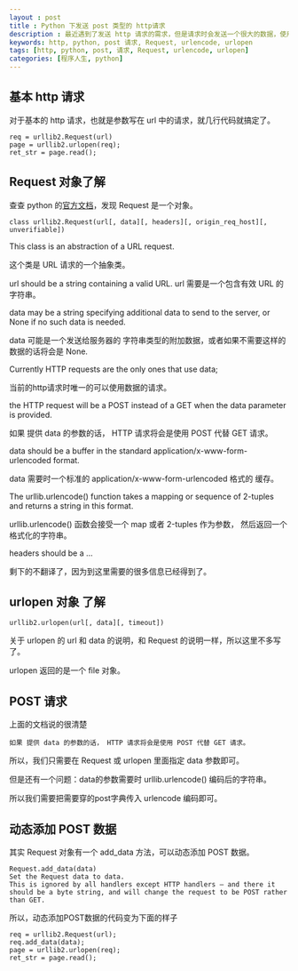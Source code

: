 ```yaml
---
layout : post 
title : Python 下发送 post 类型的 http请求
description : 最近遇到了发送 http 请求的需求，但是请求时会发送一个很大的数据，使用get会有个瓶颈，于是查查资料改为post请求。
keywords: http, python, post 请求, Request, urlencode, urlopen
tags: [http, python, post, 请求, Request, urlencode, urlopen]
categories: [程序人生, python]
---
```




## 基本 http 请求


对于基本的 http 请求，也就是参数写在 url 中的请求，就几行代码就搞定了。

```
req = urllib2.Request(url)
page = urllib2.urlopen(req);
ret_str = page.read();
```

## Request 对象了解

查查 python 的[官方文档][doc-python-Request]，发现 Request 是一个对象。

```
class urllib2.Request(url[, data][, headers][, origin_req_host][, unverifiable])
```

This class is an abstraction of a URL request.

这个类是 URL 请求的一个抽象类。


url should be a string containing a valid URL.
url 需要是一个包含有效 URL 的 字符串。


data may be a string specifying additional data to send to the server, or None if no such data is needed. 

data 可能是一个发送给服务器的 字符串类型的附加数据，或者如果不需要这样的数据的话将会是 None.


Currently HTTP requests are the only ones that use data; 

当前的http请求时唯一的可以使用数据的请求。


the HTTP request will be a POST instead of a GET when the data parameter is provided. 

如果 提供 data 的参数的话， HTTP 请求将会是使用 POST 代替 GET 请求。


data should be a buffer in the standard application/x-www-form-urlencoded format. 

data 需要时一个标准的 application/x-www-form-urlencoded 格式的 缓存。


The urllib.urlencode() function takes a mapping or sequence of 2-tuples and returns a string in this format.

urllib.urlencode() 函数会接受一个 map 或者 2-tuples 作为参数， 然后返回一个格式化的字符串。


headers should be a ...

剩下的不翻译了，因为到这里需要的很多信息已经得到了。

## urlopen 对象 了解

```
urllib2.urlopen(url[, data][, timeout])
```

关于 urlopen 的 url 和 data 的说明，和 Request 的说明一样，所以这里不多写了。

urlopen 返回的是一个 file 对象。



## POST 请求


上面的文档说的很清楚

```
如果 提供 data 的参数的话， HTTP 请求将会是使用 POST 代替 GET 请求。
```

所以，我们只需要在 Request 或 urlopen 里面指定 data 参数即可。


但是还有一个问题：data的参数需要时 urllib.urlencode() 编码后的字符串。

所以我们需要把需要穿的post字典传入 urlencode 编码即可。



## 动态添加 POST 数据

其实 Request 对象有一个 add_data 方法，可以动态添加 POST 数据。

```
Request.add_data(data)
Set the Request data to data. 
This is ignored by all handlers except HTTP handlers — and there it should be a byte string, and will change the request to be POST rather than GET.
```

所以，动态添加POST数据的代码变为下面的样子

```
req = urllib2.Request(url);
req.add_data(data);
page = urllib2.urlopen(req);
ret_str = page.read();
```


[doc-python-Request]: https://docs.python.org/2/library/urllib2.html#urllib2.Request
